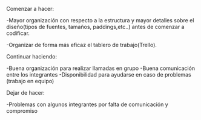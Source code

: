 Comenzar a hacer: 

-Mayor organización con respecto a la estructura y mayor detalles sobre el diseño(tipos de fuentes, tamaños, paddings,etc..) antes de comenzar a codificar.
   
-Organizar de forma más eficaz el tablero de trabajo(Trello).

Continuar haciendo:
   
   -Buena organización para realizar llamadas en grupo
   -Buena comunicación entre los integrantes
   -Disponibilidad para ayudarse en caso de problemas (trabajo en equipo)

Dejar de hacer:
  
   -Problemas con algunos integrantes por falta de comunicación y compromiso